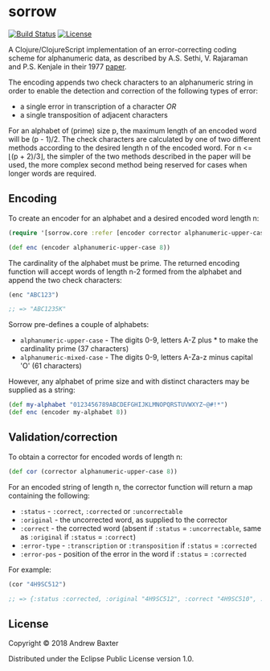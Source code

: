 # sorrow

[![Build Status](https://travis-ci.org/rhinocratic/sorrow.svg?branch=master)](https://travis-ci.org/rhinocratic/sorrow)
[![License](https://img.shields.io/badge/License-EPL%201.0-red.svg)](https://opensource.org/licenses/EPL-1.0)

A Clojure/ClojureScript implementation of an error-correcting coding scheme for alphanumeric data, as described by A.S. Sethi, V. Rajaraman and P.S. Kenjale in their 1977 [paper](https://vdocuments.site/download/an-error-correcting-coding-scheme-for-alphanumeric-data).

The encoding appends two check characters to an alphanumeric string in order to enable the detection
and correction of the following types of error:

- a single error in transcription of a character *OR*
- a single transposition of adjacent characters

For an alphabet of (prime) size p, the maximum length of an encoded word will be (p - 1)/2.  The
check characters are calculated by one of two different methods according to the desired length
n of the encoded word.  For n <= ⌊(p + 2)/3⌋, the simpler of the two methods described in the paper
will be used, the more complex second method being reserved for cases when longer words are required.

## Encoding

<!-- For Leiningen, add the following to the ```dependencies``` section of your project.clj:
```clojure
[sorrow "0.1.0"]
``` -->

To create an encoder for an alphabet and a desired encoded word length n:
```clojure
(require '[sorrow.core :refer [encoder corrector alphanumeric-upper-case]])

(def enc (encoder alphanumeric-upper-case 8))
```

The cardinality of the alphabet must be prime.  The returned encoding function will accept words of length n-2 formed from the alphabet and
append the two check characters:
```clojure
(enc "ABC123")

;; => "ABC1235K"
```

Sorrow pre-defines a couple of alphabets:

- ```alphanumeric-upper-case``` - The digits 0-9, letters A-Z plus * to make the cardinality prime (37 characters)
- ```alphanumeric-mixed-case``` - The digits 0-9, letters A-Za-z minus capital 'O' (61 characters)

However, any alphabet of prime size and with distinct characters may be supplied as a string:
```clojure
(def my-alphabet "0123456789ABCDEFGHIJKLMNOPQRSTUVWXYZ~@#!*")
(def enc (encoder my-alphabet 8))
```

## Validation/correction

To obtain a corrector for encoded words of length n:
```clojure
(def cor (corrector alphanumeric-upper-case 8))
```

For an encoded string of length n, the corrector function will return a map containing the following:

- ```:status```      - ```:correct```, ```:corrected``` or ```:uncorrectable```
- ```:original```    - the uncorrected word, as supplied to the corrector
- ```:correct```     - the corrected word (absent if ```:status``` = ```:uncorrectable```, same as ```:original``` if ```:status``` = ```:correct```)
- ```:error-type```  - ```:transcription``` or ```:transposition``` if ```:status``` = ```:corrected```
- ```:error-pos```   - position of the error in the word if ```:status``` = ```:corrected```

For example:

```clojure
(cor "4H9SC512")

;; => {:status :corrected, :original "4H9SC512", :correct "4H9SC510", :error-type :transcription, :error-pos 7}
```


## License

Copyright © 2018 Andrew Baxter

Distributed under the Eclipse Public License version 1.0.
